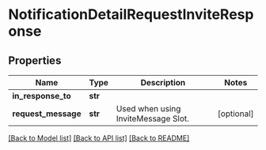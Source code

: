 # NotificationDetailRequestInviteResponse


## Properties
Name | Type | Description | Notes
------------ | ------------- | ------------- | -------------
**in_response_to** | **str** |  | 
**request_message** | **str** | Used when using InviteMessage Slot. | [optional] 

[[Back to Model list]](../README.md#documentation-for-models) [[Back to API list]](../README.md#documentation-for-api-endpoints) [[Back to README]](../README.md)


